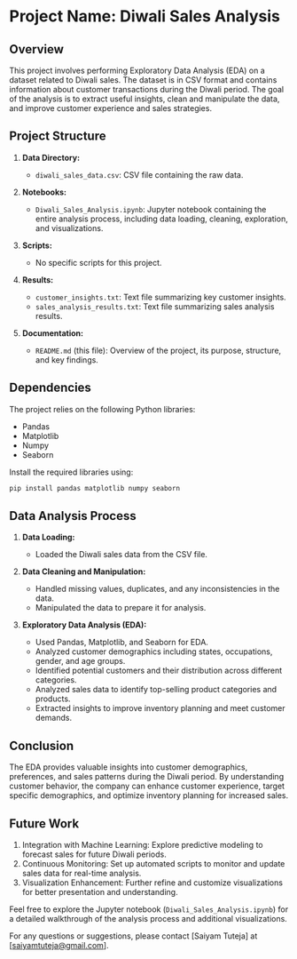 # Project Name: Diwali Sales Analysis

## Overview
This project involves performing Exploratory Data Analysis (EDA) on a dataset related to Diwali sales. The dataset is in CSV format and contains information about customer transactions during the Diwali period. The goal of the analysis is to extract useful insights, clean and manipulate the data, and improve customer experience and sales strategies.

## Project Structure

1. **Data Directory:**
   - `diwali_sales_data.csv`: CSV file containing the raw data.

2. **Notebooks:**
   - `Diwali_Sales_Analysis.ipynb`: Jupyter notebook containing the entire analysis process, including data loading, cleaning, exploration, and visualizations.

3. **Scripts:**
   - No specific scripts for this project.

4. **Results:**
   - `customer_insights.txt`: Text file summarizing key customer insights.
   - `sales_analysis_results.txt`: Text file summarizing sales analysis results.

5. **Documentation:**
   - `README.md` (this file): Overview of the project, its purpose, structure, and key findings.

## Dependencies
The project relies on the following Python libraries:
- Pandas
- Matplotlib
- Numpy
- Seaborn

Install the required libraries using:
```bash
pip install pandas matplotlib numpy seaborn
```

## Data Analysis Process
1. **Data Loading:**
   - Loaded the Diwali sales data from the CSV file.

2. **Data Cleaning and Manipulation:**
   - Handled missing values, duplicates, and any inconsistencies in the data.
   - Manipulated the data to prepare it for analysis.

3. **Exploratory Data Analysis (EDA):**
   - Used Pandas, Matplotlib, and Seaborn for EDA.
   - Analyzed customer demographics including states, occupations, gender, and age groups.
   - Identified potential customers and their distribution across different categories.
   - Analyzed sales data to identify top-selling product categories and products.
   - Extracted insights to improve inventory planning and meet customer demands.


## Conclusion
The EDA provides valuable insights into customer demographics, preferences, and sales patterns during the Diwali period. By understanding customer behavior, the company can enhance customer experience, target specific demographics, and optimize inventory planning for increased sales.

## Future Work
1. Integration with Machine Learning: Explore predictive modeling to forecast sales for future Diwali periods.
2. Continuous Monitoring: Set up automated scripts to monitor and update sales data for real-time analysis.
3. Visualization Enhancement: Further refine and customize visualizations for better presentation and understanding.

Feel free to explore the Jupyter notebook (`Diwali_Sales_Analysis.ipynb`) for a detailed walkthrough of the analysis process and additional visualizations.

For any questions or suggestions, please contact [Saiyam Tuteja] at [saiyamtuteja@gmail.com].
